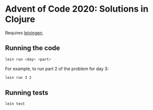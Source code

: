 # Advent of Code 2020: Solutions in Clojure

Requires [leiningen](https://leiningen.org/).

## Running the code

```sh
lein run <day> <part>
```

For example, to run part 2 of the problem for day 3:

```sh
lein run 3 2
```

## Running tests

```sh
lein test
```
